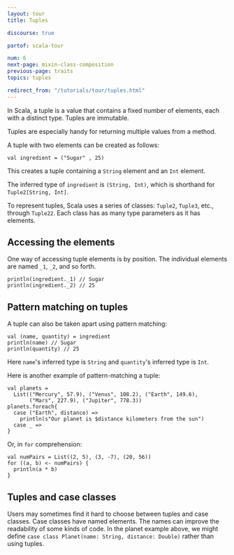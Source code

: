 ```yaml
---
layout: tour
title: Tuples

discourse: true

partof: scala-tour

num: 6
next-page: mixin-class-composition
previous-page: traits
topics: tuples

redirect_from: "/tutorials/tour/tuples.html"
---
```


In Scala, a tuple is a value that contains a fixed number of elements, each
with a distinct type.  Tuples are immutable.

Tuples are especially handy for returning multiple values from a method.

A tuple with two elements can be created as follows:

```tut
val ingredient = ("Sugar" , 25)
```

This creates a tuple containing a `String` element and an `Int` element.

The inferred type of `ingredient` is `(String, Int)`, which is shorthand
for `Tuple2[String, Int]`.

To represent tuples, Scala uses a series of classes: `Tuple2`, `Tuple3`, etc., through `Tuple22`.
Each class has as many type parameters as it has elements.

## Accessing the elements

One way of accessing tuple elements is by position.  The individual
elements are named `_1`, `_2`, and so forth.

```tut
println(ingredient._1) // Sugar
println(ingredient._2) // 25
```

## Pattern matching on tuples

A tuple can also be taken apart using pattern matching:

```tut
val (name, quantity) = ingredient
println(name) // Sugar
println(quantity) // 25
```

Here `name`'s inferred type is `String` and `quantity`'s inferred type
is `Int`.

Here is another example of pattern-matching a tuple:

```tut
val planets =
  List(("Mercury", 57.9), ("Venus", 108.2), ("Earth", 149.6),
       ("Mars", 227.9), ("Jupiter", 778.3))
planets.foreach{
  case ("Earth", distance) =>
    println(s"Our planet is $distance kilometers from the sun")
  case _ =>
}
```

Or, in `for` comprehension:

```tut
val numPairs = List((2, 5), (3, -7), (20, 56))
for ((a, b) <- numPairs) {
  println(a * b)
}
```

## Tuples and case classes

Users may sometimes find it hard to choose between tuples and case classes. Case classes have named elements. The names can improve the readability of some kinds of code. In the planet example above, we might define `case class Planet(name: String, distance: Double)` rather than using tuples.

